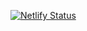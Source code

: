 [![Netlify Status](https://api.netlify.com/api/v1/badges/8a1eceda-2653-4465-bfe9-5fe4dde5bb47/deploy-status)](https://app.netlify.com/sites/faproject/deploys)
